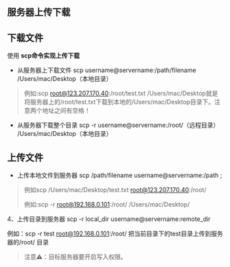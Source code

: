 ## 服务器上传下载

## 下载文件

使用 **scp命令实现上传下载** 

- 从服务器上下载文件 scp username@servername:/path/filename /Users/mac/Desktop（本地目录）

>  例如:scp root@123.207.170.40:/root/test.txt /Users/mac/Desktop就是将服务器上的/root/test.txt下载到本地的/Users/mac/Desktop目录下。注意两个地址之间有空格！

- 从服务器下载整个目录 scp -r username@servername:/root/（远程目录） /Users/mac/Desktop（本地目录）

## 上传文件

- 上传本地文件到服务器 scp /path/filename username@servername:/path ;

> 例如scp /Users/mac/Desktop/test.txt root@123.207.170.40:/root/
>
> 例如:scp -r root@192.168.0.101:/root/ /Users/mac/Desktop/

4、上传目录到服务器 scp -r local_dir username@servername:remote_dir

例如：scp -r test root@192.168.0.101:/root/ 把当前目录下的test目录上传到服务器的/root/ 目录

>  注意⚠️：目标服务器要开启写入权限。